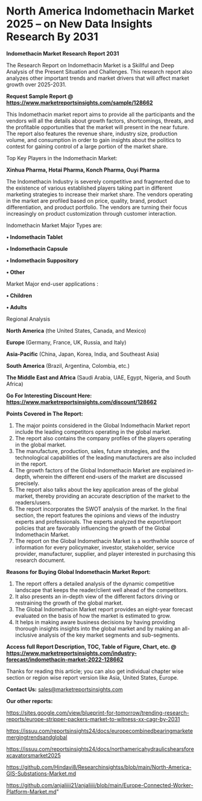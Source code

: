 # North America Indomethacin Market 2025 – on New Data Insights Research By 2031

<strong>Indomethacin Market Research Report 2031</strong>

The Research Report on Indomethacin Market is a Skillful and Deep Analysis of the Present Situation and Challenges. This research report also analyzes other important trends and market drivers that will affect market growth over 2025-2031.

<strong>Request Sample Report @ <a href=https://www.marketreportsinsights.com/sample/128662>https://www.marketreportsinsights.com/sample/128662</a></strong>

This Indomethacin market report aims to provide all the participants and the vendors will all the details about growth factors, shortcomings, threats, and the profitable opportunities that the market will present in the near future. The report also features the revenue share, industry size, production volume, and consumption in order to gain insights about the politics to contest for gaining control of a large portion of the market share.

Top Key Players in the Indomethacin Market:

<strong>Xinhua Pharma, Hotai Pharma, Konch Pharma, Ouyi Pharma</strong>

The Indomethacin Industry is severely competitive and fragmented due to the existence of various established players taking part in different marketing strategies to increase their market share. The vendors operating in the market are profiled based on price, quality, brand, product differentiation, and product portfolio. The vendors are turning their focus increasingly on product customization through customer interaction.

Indomethacin Market Major Types are:

<strong>• Indomethacin Tablet

• Indomethacin Capsule

• Indomethacin Suppository

• Other</strong>

Market Major end-user applications :

<strong>• Children

• Adults</strong>

Regional Analysis

</u><strong><b>North America</b></strong> (the United States, Canada, and Mexico)

<strong><b>Europe </b></strong>(Germany, France, UK, Russia, and Italy)

<strong><b>Asia-Pacific</b></strong> (China, Japan, Korea, India, and Southeast Asia)

<strong><b>South America</b></strong> (Brazil, Argentina, Colombia, etc.)

<strong><b>The Middle East and Africa</b></strong> (Saudi Arabia, UAE, Egypt, Nigeria, and South Africa)

<strong>Go For Interesting Discount Here: <a href=https://www.marketreportsinsights.com/discount/128662>https://www.marketreportsinsights.com/discount/128662</a></strong>

<strong>Points Covered in The Report:</strong>
<ol>
  <li>The major points considered in the Global Indomethacin Market report include the leading competitors operating in the global market.</li>
  <li>The report also contains the company profiles of the players operating in the global market.</li>
  <li>The manufacture, production, sales, future strategies, and the technological capabilities of the leading manufacturers are also included in the report.</li>
  <li>The growth factors of the Global Indomethacin Market are explained in-depth, wherein the different end-users of the market are discussed precisely.</li>
  <li>The report also talks about the key application areas of the global market, thereby providing an accurate description of the market to the readers/users.</li>
  <li>The report incorporates the SWOT analysis of the market. In the final section, the report features the opinions and views of the industry experts and professionals. The experts analyzed the export/import policies that are favorably influencing the growth of the Global Indomethacin Market.</li>
  <li>The report on the Global Indomethacin Market is a worthwhile source of information for every policymaker, investor, stakeholder, service provider, manufacturer, supplier, and player interested in purchasing this research document.</li>
</ol>
<strong>Reasons for Buying Global Indomethacin Market Report:</strong>

<ol>
  <li>The report offers a detailed analysis of the dynamic competitive landscape that keeps the reader/client well ahead of the competitors.</li>
  <li>It also presents an in-depth view of the different factors driving or restraining the growth of the global market.</li>
  <li>The Global Indomethacin Market report provides an eight-year forecast evaluated on the basis of how the market is estimated to grow.</li>
  <li>It helps in making aware business decisions by having providing thorough insights insights into the global market and by making an all-inclusive analysis of the key market segments and sub-segments.</li>
</ol>
<strong>Access full Report Description, TOC, Table of Figure, Chart, etc. @ <a href=https://www.marketreportsinsights.com/industry-forecast/indomethacin-market-2022-128662>https://www.marketreportsinsights.com/industry-forecast/indomethacin-market-2022-128662</a></strong>


Thanks for reading this article; you can also get individual chapter wise section or region wise report version like Asia, United States, Europe.

<strong>Contact Us:</strong>
sales@marketreportsinsights.com

<strong>Our other reports:</strong>

<a href=https://sites.google.com/view/blueprint-for-tomorrow/trending-research-reports/europe-stripper-packers-market-to-witness-xx-cagr-by-2031>https://sites.google.com/view/blueprint-for-tomorrow/trending-research-reports/europe-stripper-packers-market-to-witness-xx-cagr-by-2031</a>

<a href=https://issuu.com/reportsinsights24/docs/europecombinedbearingmarketemergingtrendsandglobal>https://issuu.com/reportsinsights24/docs/europecombinedbearingmarketemergingtrendsandglobal</a>

<a href=https://issuu.com/reportsinsights24/docs/northamericahydraulicshearsforexcavatorsmarket2025>https://issuu.com/reportsinsights24/docs/northamericahydraulicshearsforexcavatorsmarket2025</a>

<a href=https://github.com/Hindavi8/Researchinsightss/blob/main/North-America-GIS-Substations-Market.md>https://github.com/Hindavi8/Researchinsightss/blob/main/North-America-GIS-Substations-Market.md</a>

<a href=https://github.com/anjaliiii21/anjaliiii/blob/main/Europe-Connected-Worker-Platform-Market.md>https://github.com/anjaliiii21/anjaliiii/blob/main/Europe-Connected-Worker-Platform-Market.md</a>"
